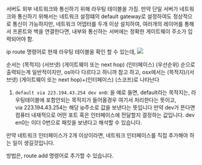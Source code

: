 서버도 외부 네트워크와 통신하기 위해 라우팅 테이블을 가짐.
만약 단일 서버가 네트워크와 통신하기 위해서는 네트워크 설정떄의 default gateway로 설정하여도 정상적으로 통신이 가능하지만, 네트워크 어뎁터를 두개 이상 설치하여, 여러개의 레이어를 통해서 프론트와 백을 연결한다면, 내부와 통신하는 서버에는 정확한 게이트웨이 주소가 입력되어야 함.


ip route 명령어로 현재  라우팅 테이블을 확인 할 수 있는데, 
![](https://i.imgur.com/75f2Pf9.png)

순서는 (목적지) (서브넷) (게이트웨이 또는 next hop) (인터페이스) (우선순위) 순으로 출력되는게 일반적이지만, os마다 다르다고 하니까 참고 하고,
osx에서는 (목적지)/(서브넷) (게이트웨이 또는 next hop)+(인터페이스) (스코프)로 나타난다


1. `default via 223.194.43.254 dev en0`:
을 예로 들면, default라는 목적지는, 라우팅테이블에 포함안되는 목적지가 들어올경우 여기서 처리한다는 뜻이고,  
via 223.194.43.254는 해당 ip주소로 값을 보낸다는 뜻입니다
만약 dev가 뜬다면 컴퓨터 내재적으로 어떤 포트 혹은 인터페이스에 전달할지 결정하는 값입니다.
dev en0는 이더 0번으로 패킷을 보낸다고 해석할 수 있습니다.


만약 네트워크 인터페이스가 2개 이상이라면, 네트워크 인터페이스를 직접 추가해야 하는 일이 생길것입니다.

방법은,
 route add  명령어로 추가할 수 있습니다. 
 

